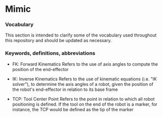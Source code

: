 # Mimic

### Vocabulary

This section is intended to clarify some of the vocabulary used throughout this
repository and should be updated as necessary.


### Keywords, definitions, abbreviations

- FK: Forward Kinematics
  Refers to the use of axis angles to compute the position of the end-effector

- IK: Inverse Kinematics
  Refers to the use of kinematic equations (i.e. "IK solver"), to determine the
  axis angles of a robot, given the position of the robot's end-effector in
  relation to its base frame

- TCP: Tool Center Point
  Refers to the point in relation to which all robot positioning is defined.
  If the tool on the end of the robot is a marker, for instance, the TCP would
  be defined as the tip of the marker


#

